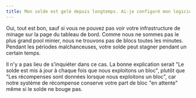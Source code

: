 ```yaml
---
title: Mon solde est gelé depuis longtemps. Ai-je configuré mon logiciel d'exploitation minière correctement ?
---
```


Oui, tout est bon, sauf si vous ne pouvez pas voir votre infrastructure de minage sur la page du tableau de bord. Comme nous ne sommes pas le plus grand pool minier, nous ne trouvons pas de blocs toutes les minutes. Pendant les périodes malchanceuses, votre solde peut stagner pendant un certain temps.

Il n'y a pas lieu de s'inquiéter dans ce cas. La bonne explication serait "Le solde est mis à jour à chaque fois que nous exploitons un bloc", plutôt que "Les récompenses sont données lorsque nous exploitons un bloc", car notre système de récompense conserve votre part de bloc "en attente" même si le solde ne bouge pas.